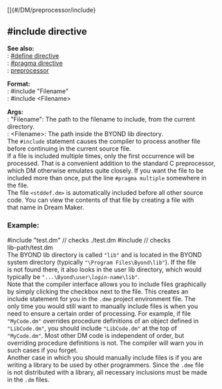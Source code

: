 []{#/DM/preprocessor/include}    
## #include directive    
**See also:**    
:   [#define directive](/ref/DM/preprocessor/define)    
:   [#pragma directive](/ref/DM/preprocessor/pragma)    
:   [preprocessor](/ref/DM/preprocessor)    
<!-- -->    
**Format:**    
:   #include \"Filename\"    
:   #include \<Filename\>    
<!-- -->    
**Args:**    
:   \"Filename\": The path to the filename to include, from the current    
    directory.    
:   \<Filename\>: The path inside the BYOND lib directory.    
The `#include` statement causes the compiler to process another file    
before continuing in the current source file.    
If a file is included multiple times, only the first occurrence will be    
processed. That is a convenient addition to the standard C preprocessor,    
which DM otherwise emulates quite closely. If you want the file to be    
included more than once, put the line `#pragma multiple` somewhere in    
the file.    
The file `<stddef.dm>` is automatically included before all other source    
code. You can view the contents of that file by creating a file with    
that name in Dream Maker.    
### Example:    
#include \"test.dm\" // checks ./test.dm #include // checks    
lib-path/test.dm    
The BYOND lib directory is called `"lib"` and is located in the BYOND    
system directory (typically `"\Program Files\Byond\lib"`). If the file    
is not found there, it also looks in the user lib directory, which would    
typically be `"...\Byond\user\`*`login-name`*`\lib"`.    
Note that the compiler interface allows you to include files graphically    
by simply clicking the checkbox next to the file. This creates an    
include statement for you in the `.dme` project environment file. The    
only time you would still want to manually include files is when you    
need to ensure a certain order of processing. For example, if file    
`"MyCode.dm"` overrides procedure definitions of an object defined in    
`"LibCode.dm"`, you should include `"LibCode.dm"` at the top of    
`"MyCode.dm"`. Most other DM code is independent of order, but    
overriding procedure definitions is not. The compiler will warn you in    
such cases if you forget.    
Another case in which you should manually include files is if you are    
writing a library to be used by other programmers. Since the `.dme` file    
is not distributed with a library, all necessary inclusions must be made    
in the `.dm` files.  